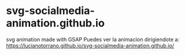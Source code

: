 # svg-socialmedia-animation.github.io
svg animation made with GSAP
Puedes ver la animacion dirigiendote a: https://lucianotorrano.github.io/svg-socialmedia-animation.github.io/

